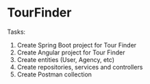 # TourFinder

Tasks:

1. Create Spring Boot project for Tour Finder
2. Create Angular project for Tour Finder
3. Create entities (User, Agency, etc)
4. Create repositories, services and controllers
5. Create Postman collection
